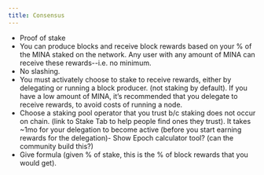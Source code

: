 ```yaml
---
title: Consensus
---
```


- Proof of stake
- You can produce blocks and receive block rewards based on your % of the MINA staked on the network.
Any user with any amount of MINA can receive these rewards--i.e. no minimum.
- No slashing.
- You must activately choose to stake to receive rewards, either by delegating or running a block producer. (not staking by default). If you have a low amount of MINA, it’s recommended that you delegate to receive rewards, to avoid costs of running a node.
- Choose a staking pool operator that you trust b/c staking does not occur on chain. (link to Stake Tab to help people find ones they trust).
It takes ~1mo for your delegation to become active (before you start earning rewards for the delegation)- Show Epoch calculator tool? (can the community build this?)
- Give formula (given % of stake, this is the % of block rewards that you would get).
